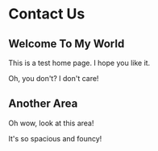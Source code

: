 # Contact Us

## Welcome To My World

This is a test home page. I hope you like it.

Oh, you don't? I don't care!

## Another Area

Oh wow, look at this area!

It's so spacious and founcy!

